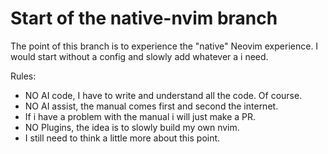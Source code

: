 # Start of the native-nvim branch

The point of this branch is to experience the "native" Neovim experience. 
I would start without a config and slowly add whatever a i need. 

Rules:
 - NO AI code, I have to write and understand all the code. Of course.
 - NO AI assist, the manual comes first and second the internet.
  - If i have a problem with the manual i will just make a PR.
 - NO Plugins, the idea is to slowly build my own nvim. 
  - I still need to think a little more about this point.
